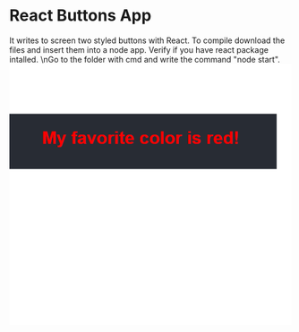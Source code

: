 # React Buttons App
It writes to screen two styled buttons with React.
To compile download the files and insert them into a node app.
Verify if you have react package intalled.
\nGo to the folder with cmd and write the command "node start".
![image](image.png)
